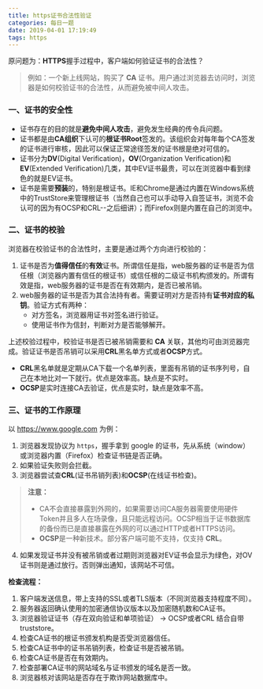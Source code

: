 ```yaml
---
title: https证书合法性验证
categories: 每日一题
date: 2019-04-01 17:19:49
tags: https
---
```


原问题为：**HTTPS**握手过程中，客户端如何验证证书的合法性？

> 例如：一个新上线网站，购买了 **CA** 证书。用户通过浏览器去访问时，浏览器是如何校验证书的合法性，从而避免被中间人攻击。

### 一、证书的安全性

- 证书存在的目的就是**避免中间人攻击**，避免发生经典的传令兵问题。
- 证书都是由**CA组织**下认可的**根证书Root**签发的。该组织会对每年每个CA签发的证书进行审核，因此可以保证正常途径签发的证书根是绝对可信的。
- 证书分为**DV**(Digital Verification)，**OV**(Organization Verification)和**EV**(Extended Verification)几类，其中EV证书最贵，可以在浏览器中看到绿色的就是EV证书。
- 证书是需要**预装**的，特别是根证书。IE和Chrome是通过内置在Windows系统中的TrustStore来管理根证书（当然自己也可以手动导入自签证书，浏览不会认可的因为有OCSP和CRL--之后细讲）；而Firefox则是内置在自己的浏览中。

### 二、证书的校验

浏览器在校验证书的合法性时，主要是通过两个方向进行校验的：

1. 证书是否为**值得信任**的**有效**证书。所谓信任是指，web服务器的证书是否为信任根（浏览器内置有信任的根证书）或信任根的二级证书机构颁发的。所谓有效是指，web服务器的证书是否在有效期内，是否已被吊销。
2. web服务器的证书是否为其合法持有者。需要证明对方是否持有**证书对应的私钥**。验证方式有两种：
    - 对方签名，浏览器用证书对签名进行验证。
    - 使用证书作为信封，判断对方是否能够解开。

上述校验过程中，校验证书是否已被吊销需要和 **CA** 关联，其他均可由浏览器完成。验证证书是否吊销可以采用**CRL**黑名单方式或者**OCSP**方式。
- **CRL**黑名单就是定期从CA下载一个名单列表，里面有吊销的证书序列号，自己在本地比对一下就行。优点是效率高。缺点是不实时。
- **OCSP**是实时连接CA去验证，优点是实时，缺点是效率不高。

### 三、证书的工作原理

以 https://www.google.com 为例：

1. 浏览器发现协议为 `https`，握手拿到 google 的证书，先从系统（window）或浏览器内置（Firefox）检查证书链是否正确。
2. 如果验证失败则会拦截。
3. 浏览器尝试查**CRL**(证书吊销列表)和**OCSP**(在线证书检查)。
> **注意：**
> - CA不会直接暴露到外网的，如果需要访问CA服务器需要使用硬件Token并且多人在场录像，且只能远程访问。OCSP相当于证书数据库的备份而已是直接暴露在外网的可以通过HTTP或者HTTPS访问。
> - **OCSP**是一种新技术。部分客户端可能不支持，仅支持 **CRL**。
4. 如果发现证书并没有被吊销或者过期则浏览器对EV证书会显示为绿色，对OV证书则是通过放行。否则弹出通知，该网站不可信。

**检查流程：**
1. 客户端发送信息，带上支持的SSL或者TLS版本（不同浏览器支持程度不同）。
2. 服务器返回确认使用的加密通信协议版本以及加密随机数和CA证书。
3. 浏览器验证证书（存在双向验证和单项验证） -> OCSP或者CRL 结合自带truststore。
4. 检查CA证书的根证书颁发机构是否受浏览器信任。
5. 检查CA证书中的证书吊销列表，检查证书是否被吊销。
6. 检查CA证书是否在有效期内。
7. 检查部署CA证书的网站域名与证书颁发的域名是否一致。
8. 浏览器核对该网站是否存在于欺诈网站数据库中。
